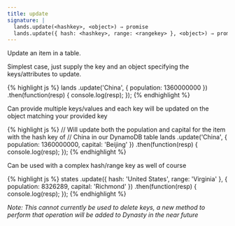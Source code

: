 ```yaml
---
title: update
signature: |
  lands.update(<hashkey>, <object>) ⇒ promise
  lands.update({ hash: <hashkey>, range: <rangekey> }, <object>) ⇒ promise
---
```


Update an item in a table.

Simplest case, just supply the key and an object specifying the keys/attributes
to update.

{% highlight js %}
lands
    .update('China', { population: 1360000000 })
    .then(function(resp) {
        console.log(resp);
    });
{% endhighlight %}

Can provide multiple keys/values and each key will be updated on the object
matching your provided key

{% highlight js %}
// Will update both the population and capital for the item with the hash key of
// China in our DynamoDB table
lands
    .update('China', {
        population: 1360000000,
        capital: 'Beijing'
    })
    .then(function(resp) {
        console.log(resp);
    });
{% endhighlight %}

Can be used with a complex hash/range key as well of course

{% highlight js %}
states
    .update({ hash: 'United States', range: 'Virginia' }, {
        population: 8326289,
        capital: 'Richmond'
    })
    .then(function(resp) {
        console.log(resp);
    });
{% endhighlight %}

*Note: This cannot currently be used to delete keys, a new method to perform
that operation will be added to Dynasty in the near future*
